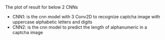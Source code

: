 The plot of result for below 2 CNNs  
- CNN1: is the cnn model with 3 Conv2D to recognize captcha image with uppercase alphabetic letters and digits
- CNN2: is the cnn model to predict the length of alphanumeric in a captcha image
